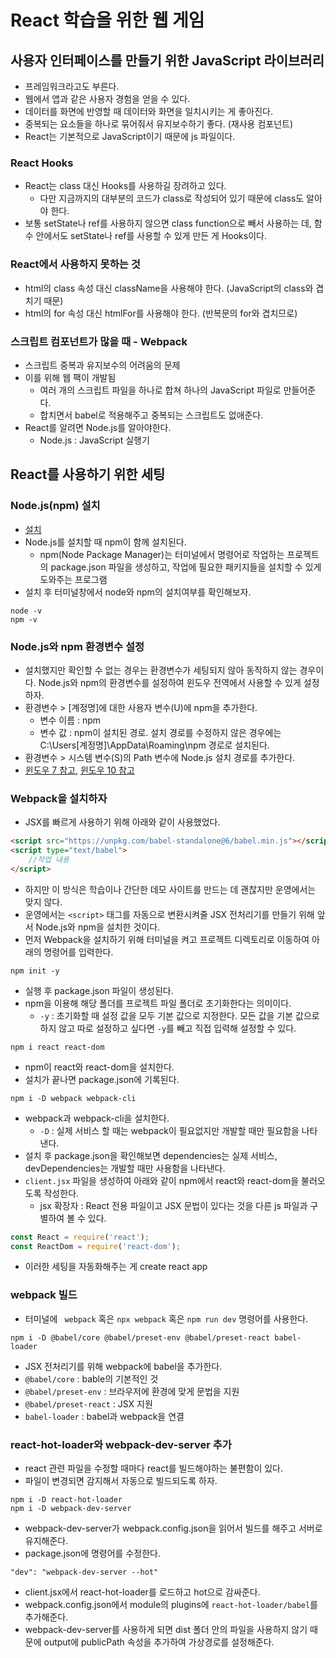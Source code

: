 # React 학습을 위한 웹 게임
## 사용자 인터페이스를 만들기 위한 JavaScript 라이브러리
* 프레임워크라고도 부른다.
* 웹에서 앱과 같은 사용자 경험을 얻을 수 있다.
* 데이터를 화면에 반영할 때 데이터와 화면을 일치시키는 게 좋아진다.
* 중복되는 요소들을 하나로 묶어줘서 유지보수하기 좋다. (재사용 컴포넌트)
* React는 기본적으로 JavaScript이기 때문에 js 파일이다.

### React Hooks
* React는 class 대신 Hooks를 사용하길 장려하고 있다.
	* 다만 지금까지의 대부분의 코드가 class로 작성되어 있기 때문에 class도 알아야 한다.
* 보통 setState나 ref를 사용하지 않으면 class function으로 빼서 사용하는 데, 함수 안에서도 setState나 ref를 사용할 수 있게 만든 게 Hooks이다.

### React에서 사용하지 못하는 것
* html의 class 속성 대신 className을 사용해야 한다. (JavaScript의 class와 겹치기 때문)
* html의 for 속성 대신 htmlFor를 사용해야 한다. (반복문의 for와 겹치므로)

### 스크립트 컴포넌트가 많을 때 - Webpack
* 스크립트 중복과 유지보수의 어려움의 문제
* 이를 위해 웹 팩이 개발됨
	* 여러 개의 스크립트 파일을 하나로 합쳐 하나의 JavaScript 파일로 만들어준다.
	* 합치면서 babel로 적용해주고 중복되는 스크립트도 없애준다.
* React를 알려면 Node.js를 알아야한다.
	* Node.js : JavaScript 실행기
	
## React를 사용하기 위한 세팅
### Node.js(npm) 설치
* [설치](https://nodejs.org/en/)
* Node.js를 설치할 때 npm이 함께 설치된다.
	* npm(Node Package Manager)는 터미널에서 명령어로 작업하는 프로젝트의 package.json 파일을 생성하고,
	작업에 필요한 패키지들을 설치할 수 있게 도와주는 프로그램
* 설치 후 터미널창에서 node와 npm의 설치여부를 확인해보자.

```
node -v
npm -v
```

### Node.js와 npm 환경변수 설정
* 설치했지만 확인할 수 없는 경우는 환경변수가 세팅되지 않아 동작하지 않는 경우이다. Node.js와 npm의 환경변수를 설정하여 윈도우 전역에서 사용할 수 있게 설정하자.
* 환경변수 > [계정명]에 대한 사용자 변수(U)에 npm을 추가한다.
	* 변수 이름 : npm
	* 변수 값 : npm이 설치된 경로. 설치 경로를 수정하지 않은 경우에는 C:\Users\[계정명]\AppData\Roaming\npm 경로로 설치된다.
* 환경변수 > 시스템 변수(S)의 Path 변수에 Node.js 설치 경로를 추가한다.
* [윈도우 7 참고](http://softzone205.blogspot.com/2017/08/node-npm-nodejs.html), [윈도우 10 참고](https://softzone205.blogspot.com/2018/02/10-node-npm.html)

### Webpack을 설치하자
* JSX를 빠르게 사용하기 위해 아래와 같이 사용했었다.

```html
<script src="https://unpkg.com/babel-standalone@6/babel.min.js"></script>
<script type="text/babel">
	//작업 내용
</script>
```
* 하지만 이 방식은 학습이나 간단한 데모 사이트를 만드는 데 괜찮지만 운영에서는 맞지 않다.
* 운영에서는 `<script>` 태그를 자동으로 변환시켜줄 JSX 전처리기를 만들기 위해 앞서 Node.js와 npm을 설치한 것이다.
* 먼저 Webpack을 설치하기 위해 터미널을 켜고 프로젝트 디렉토리로 이동하여 아래의 명령어를 입력한다.

```
npm init -y
```
* 실행 후 package.json 파일이 생성된다.
* npm을 이용해 해당 폴더를 프로젝트 파일 폴더로 초기화한다는 의미이다.
	* `-y` : 초기화할 때 설정 값을 모두 기본 값으로 지정한다. 
	모든 값을 기본 값으로 하지 않고 따로 설정하고 싶다면 `-y`를 빼고 직접 입력해 설정할 수 있다.

```
npm i react react-dom
```
* npm이 react와 react-dom을 설치한다.
* 설치가 끝나면 package.json에 기록된다.

```
npm i -D webpack webpack-cli
```
* webpack과 webpack-cli을 설치한다.
	* `-D` : 실제 서비스 할 때는 webpack이 필요없지만 개발할 때만 필요함을 나타낸다.
* 설치 후 package.json을 확인해보면 dependencies는 실제 서비스, devDependencies는 개발할 때만 사용함을 나타낸다.
* `client.jsx` 파일을 생성하여 아래와 같이 npm에서 react와 react-dom을 불러오도록 작성한다.
	* jsx 확장자 : React 전용 파일이고 JSX 문법이 있다는 것을 다른 js 파일과 구별하여 볼 수 있다.

```js
const React = require('react');
const ReactDom = require('react-dom');
```
* 이러한 세팅을 자동화해주는 게 create react app

### webpack 빌드
* 터미널에 ` webpack` 혹은 `npx webpack` 혹은 `npm run dev` 명령어를 사용한다.

```
npm i -D @babel/core @babel/preset-env @babel/preset-react babel-loader
```
* JSX 전처리기를 위해 webpack에 babel을 추가한다.
* `@babel/core` : bable의 기본적인 것
* `@babel/preset-env` : 브라우저에 환경에 맞게 문법을 지원
* `@babel/preset-react` : JSX 지원
* `babel-loader` : babel과 webpack을 연결

### react-hot-loader와 webpack-dev-server 추가
* react 관련 파일을 수정할 때마다 react를 빌드해야하는 불편함이 있다.
* 파일이 변경되면 감지해서 자동으로 빌드되도록 하자.

```
npm i -D react-hot-loader
npm i -D webpack-dev-server
```
  
* webpack-dev-server가 webpack.config.json을 읽어서 빌드를 해주고 서버로 유지해준다.
* package.json에 명령어를 수정한다.

```
"dev": "webpack-dev-server --hot"
```

* client.jsx에서 react-hot-loader를 로드하고 hot으로 감싸준다.
* webpack.config.json에서 module의 plugins에 `react-hot-loader/babel`를 추가해준다.
* webpack-dev-server를 사용하게 되면 dist 폴더 안의 파일을 사용하지 않기 때문에 output에 publicPath 속성을 추가하여 가상경로를 설정해준다.